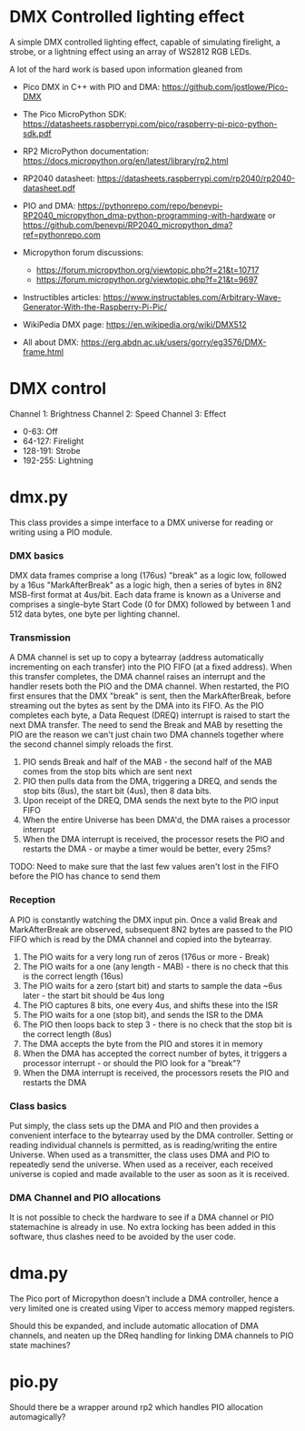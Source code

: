 # DMX Controlled lighting effect

A simple DMX controlled lighting effect, capable of simulating firelight, a strobe, or a lightning effect using an array of WS2812 RGB LEDs.

A lot of the hard work is based upon information gleaned from

* Pico DMX in C++ with PIO and DMA: https://github.com/jostlowe/Pico-DMX
* The Pico MicroPython SDK: https://datasheets.raspberrypi.com/pico/raspberry-pi-pico-python-sdk.pdf
* RP2 MicroPython documentation: https://docs.micropython.org/en/latest/library/rp2.html
* RP2040 datasheet: https://datasheets.raspberrypi.com/rp2040/rp2040-datasheet.pdf

* PIO and DMA: https://pythonrepo.com/repo/benevpi-RP2040_micropython_dma-python-programming-with-hardware or https://github.com/benevpi/RP2040_micropython_dma?ref=pythonrepo.com
* Micropython forum discussions:
  * https://forum.micropython.org/viewtopic.php?f=21&t=10717
  * https://forum.micropython.org/viewtopic.php?f=21&t=9697
* Instructibles articles: https://www.instructables.com/Arbitrary-Wave-Generator-With-the-Raspberry-Pi-Pic/

* WikiPedia DMX page: https://en.wikipedia.org/wiki/DMX512
* All about DMX: https://erg.abdn.ac.uk/users/gorry/eg3576/DMX-frame.html


# DMX control

Channel 1: Brightness
Channel 2: Speed
Channel 3: Effect
* 0-63: Off
* 64-127: Firelight
* 128-191: Strobe
* 192-255: Lightning

# dmx.py
This class provides a simpe interface to a DMX universe for reading or writing using a PIO module.

### DMX basics
DMX data frames comprise a long (176us) "break" as a logic low, followed by a 16us "MarkAfterBreak" as a logic high, then a series of bytes in 8N2 MSB-first format at 4us/bit. Each data frame is known as a Universe and comprises a single-byte Start Code (0 for DMX) followed by between 1 and 512 data bytes, one byte per lighting channel.

### Transmission
A DMA channel is set up to copy a bytearray (address automatically incrementing on each transfer) into the PIO FIFO (at a fixed address). When this transfer completes, the DMA channel raises an interrupt and the handler resets both the PIO and the DMA channel. When restarted, the PIO first ensures that the DMX "break" is sent, then the MarkAfterBreak, before streaming out the bytes as sent by the DMA into its FIFO. As the PIO completes each byte, a Data Request (DREQ) interrupt is raised to start the next DMA transfer. The need to send the Break and MAB by resetting the PIO are the reason we can't just chain two DMA channels together where the second channel simply reloads the first.

1. PIO sends Break and half of the MAB - the second half of the MAB comes from the stop bits which are sent next
1. PIO then pulls data from the DMA, triggering a DREQ, and sends the stop bits (8us), the start bit (4us), then 8 data bits. 
1. Upon receipt of the DREQ, DMA sends the next byte to the PIO input FIFO
1. When the entire Universe has been DMA'd, the DMA raises a processor interrupt
1. When the DMA interrupt is received, the processor resets the PIO and restarts the DMA - or maybe a timer would be better, every 25ms?

TODO: Need to make sure that the last few values aren't lost in the FIFO before the PIO has chance to send them

### Reception
A PIO is constantly watching the DMX input pin. Once a valid Break and MarkAfterBreak are observed, subsequent 8N2 bytes are passed to the PIO FIFO which is read by the DMA channel and copied into the bytearray.

1. The PIO waits for a very long run of zeros (176us or more - Break)
1. The PIO waits for a one (any length - MAB) - there is no check that this is the correct length (16us)
1. The PIO waits for a zero (start bit) and starts to sample the data ~6us later - the start bit should be 4us long
1. The PIO captures 8 bits, one every 4us, and shifts these into the ISR
1. The PIO waits for a one (stop bit), and sends the ISR to the DMA
1. The PIO then loops back to step 3 - there is no check that the stop bit is the correct length (8us)
1. The DMA accepts the byte from the PIO and stores it in memory
1. When the DMA has accepted the correct number of bytes, it triggers a processor interrupt - or should the PIO look for a "break"?
1. When the DMA interrupt is received, the processors resets the PIO and restarts the DMA

### Class basics
Put simply, the class sets up the DMA and PIO and then provides a convenient interface to the bytearray used by the DMA controller. Setting or reading individual channels is permitted, as is reading/writing the entire Universe. When used as a transmitter, the class uses DMA and PIO to repeatedly send the universe. When used as a receiver, each received universe is copied and made available to the user as soon as it is received.

### DMA Channel and PIO allocations
It is not possible to check the hardware to see if a DMA channel or PIO statemachine is already in use. No extra locking has been added in this software, thus clashes need to be avoided by the user code.

# dma.py
The Pico port of Micropython doesn't include a DMA controller, hence a very limited one is created using Viper to access memory mapped registers.

Should this be expanded, and include automatic allocation of DMA channels, and neaten up the DReq handling for linking DMA channels to PIO state machines?

# pio.py
Should there be a wrapper around rp2 which handles PIO allocation automagically?
